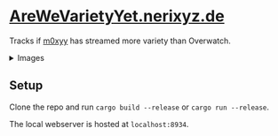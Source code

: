 # [AreWeVarietyYet.nerixyz.de](https://arewevarietyyet.nerixyz.de/)

Tracks if [m0xyy](https://twitch.tv/m0xyy) has streamed more variety than Overwatch.

<details>
<summary>Images</summary>

![No](https://i.imgur.com/9T7vOpV.png)
![Yes](https://i.imgur.com/K3WUY9I.png)

</details>

## Setup

Clone the repo and run `cargo build --release` or `cargo run --release`.

The local webserver is hosted at `localhost:8934`.